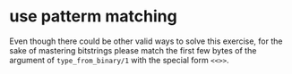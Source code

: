 # use patterm matching

Even though there could be other valid ways to solve this exercise,
for the sake of mastering bitstrings please match the first few bytes of the
argument of `type_from_binary/1` with the special form `<<>>`.

